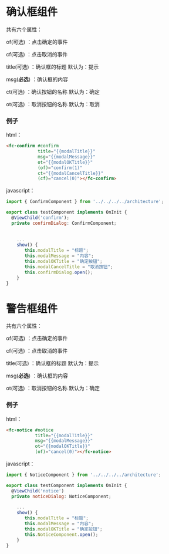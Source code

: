 # 确认框组件

共有六个属性：

of(可选) ：点击确定的事件

cf(可选) ：点击取消的事件

title(可选) ：确认框的标题  默认为：提示

msg(**必选**) ：确认框的内容 

ct(可选) ：确认按钮的名称  默认为：确定

ot(可选) ：取消按钮的名称  默认为：取消 



### 例子

html：

```html
<fc-confirm #confirm 
            title="{{modalTitle}}" 
            msg="{{modalMessage}}" 
            ot="{{modalOKTitle}}" 
            (of)="confirm(1)" 
            ct="{{modalCancelTitle}}" 
            (cf)="cancel(0)"></fc-confirm>
```

javascript：

```javascript
import { ConfirmComponent } from '../../../../architecture';

export class testComponent implements OnInit {
  @ViewChild('confirm');
  private confirmDialog: ConfirmComponent;
     
     
    ...
    show() {
       this.modalTitle = "标题";
       this.modalMessage = "内容";
       this.modalOKTitle = "确定按钮";
       this.modalCancelTitle = "取消按钮";
       this.confirmDialog.open();
    }
}
```



# 警告框组件

共有六个属性：

of(可选) ：点击确定的事件

cf(可选) ：点击取消的事件

title(可选) ：确认框的标题  默认为：提示

msg(**必选**) ：确认框的内容 

ot(可选) ：取消按钮的名称  默认为：确定 



### 例子

html：

```html
<fc-notice #notice 
           title="{{modalTitle}}" 
           msg="{{modalMessage}}" 
           ot="{{modalOKTitle}}" 
           (of)="cancel(0)"></fc-notice>
```

javascript：

```javascript
import { NoticeComponent } from '../../../../architecture';

export class testComponent implements OnInit {
  @ViewChild('notice')
  private noticeDialog: NoticeComponent;
     
    ...
    show() {
       this.modalTitle = "标题";
       this.modalMessage = "内容";
       this.modalOKTitle = "确定按钮";
       this.NoticeComponent.open();
    }
}
```

